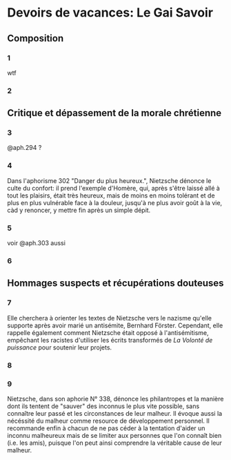 # Devoirs de vacances: Le Gai Savoir

## Composition

### 1

wtf

### 2

## Critique et dépassement de la morale chrétienne

### 3

@aph.294 ?

### 4

Dans l'aphorisme 302 "Danger du plus heureux.", Nietzsche dénonce le culte du confort: il prend l'exemple d'Homère,
qui, après s'être laissé allé à tout les plaisirs, était très heureux, mais de moins en moins tolérant et de plus en plus
vulnérable face à la douleur, jusqu'à ne plus avoir goût à la vie, càd y renoncer, y mettre fin après un simple dépit.

### 5

voir @aph.303 aussi

### 6

## Hommages suspects et récupérations douteuses

### 7

Elle cherchera à orienter les textes de Nietzsche vers le nazisme qu'elle supporte après avoir marié un
antisémite, Bernhard Förster. Cependant, elle rappelle également comment Nietzsche était opposé à
l'antisémitisme, empêchant les racistes d'utiliser les écrits transformés de _La Volonté de puissance_
pour soutenir leur projets.

### 8



### 9

Nietzsche, dans son aphorie N° 338, dénonce les philantropes et la manière dont ils tentent de "sauver"
des inconnus le plus vite possible, sans connaître leur passé et les circonstances de leur malheur. Il 
évoque aussi la nécéssité du malheur comme resource de développement personnel. Il recommande enfin
à chacun de ne pas céder à la tentation d'aider un inconnu malheureux mais de se limiter aux personnes
que l'on connaît bien (i.e. les amis), puisque l'on peut ainsi comprendre la véritable cause de leur malheur.
